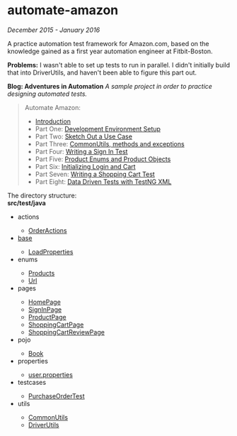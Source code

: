 # automate-amazon
<i>December 2015 - January 2016</i><br>
<p>A practice automation test framework for Amazon.com, based on the knowledge gained as a first year automation engineer at Fitbit-Boston.</p>
<p><b>Problems:</b> I wasn't able to set up tests to run in parallel. I didn't initially build that into DriverUtils, and haven't been able to figure this part out.</p>
<b>Blog: Adventures in Automation</b>
<i>A sample project in order to practice designing automated tests.&nbsp;</i><br />
<blockquote class="tr_bq">
Automate Amazon:<br />
<ul>
<li><a href="http://adventuresinautomation.blogspot.com/2015/12/next-week-automating-amazon-how-i-am.html" target="_blank">Introduction</a></li>
<li>Part One:&nbsp;<a href="http://adventuresinautomation.blogspot.com/2015/12/automate-amazon-development-environment.html" target="_blank">Development Environment Setup</a></li>
<li>Part Two:&nbsp;<a href="http://adventuresinautomation.blogspot.com/2015/12/automate-amazon-sketch-out-use-case.html" target="_blank">Sketch Out a Use Case</a></li>
<li>Part Three:&nbsp;<a href="http://adventuresinautomation.blogspot.com/2015/12/automate-amazon-commonutils-methods-and.html" target="_blank">CommonUtils, methods and exceptions</a></li>
<li>Part Four:&nbsp;<a href="http://adventuresinautomation.blogspot.com/2015/12/automate-amazon-writing-sign-in-test.html" target="_blank">Writing a Sign In Test</a></li>
<li>Part Five:&nbsp;<a href="http://adventuresinautomation.blogspot.com/2016/01/automate-amazon-productenums-and.html" target="_blank">Product Enums and Product Objects</a></li>
<li>Part Six:&nbsp;<a href="http://adventuresinautomation.blogspot.com/2016/01/automate-amazon-initializing-login-and.html" target="_blank">Initializing Login and Cart</a></li>
<li>Part Seven:&nbsp;<a href="http://adventuresinautomation.blogspot.com/2016/01/automate-amazon-writing-shopping-cart.html" target="_blank">Writing a Shopping Cart Test</a></li>
<li>Part Eight:&nbsp;<a href="http://adventuresinautomation.blogspot.com/2016/01/automate-amazon-sketch-of-possible-data.html" target="_blank">Data Driven Tests with TestNG XML</a></li>
</ul>
</blockquote>

The directory structure:
<br />
<b>src/test/java</b><br />
<ul>
<li>actions</li>
<ul>
<li><a href="https://github.com/tjmaher/automate-amazon/blob/master/automate-amazon/src/test/java/actions/OrderActions.java">OrderActions</a></li>
</ul>
<li><a href="https://github.com/tjmaher/automate-amazon/tree/master/automate-amazon/src/test/java/base">base</a></li>
<ul>
<li><a href="https://github.com/tjmaher/automate-amazon/blob/master/automate-amazon/src/test/java/base/LoadProperties.java">LoadProperties</a></li>
</ul>
<li>enums</li>
<ul>
<li><a href="https://github.com/tjmaher/automate-amazon/blob/master/automate-amazon/src/test/java/enums/Products.java">Products</a></li>
<li><a href="https://github.com/tjmaher/automate-amazon/blob/master/automate-amazon/src/test/java/enums/Url.java">Url</a></li>
</ul>
<li>pages</li>
<ul>
<li><a href="https://github.com/tjmaher/automate-amazon/blob/master/automate-amazon/src/test/java/pages/HomePage.java">HomePage</a></li>
<li><a href="https://github.com/tjmaher/automate-amazon/blob/master/automate-amazon/src/test/java/pages/SignInPage.java">SignInPage</a></li>
<li><a href="https://github.com/tjmaher/automate-amazon/blob/master/automate-amazon/src/test/java/pages/ProductPage.java">ProductPage</a></li>
<li><a href="https://github.com/tjmaher/automate-amazon/blob/master/automate-amazon/src/test/java/pages/ShoppingCartPage.java">ShoppingCartPage</a></li>
<li><a href="https://github.com/tjmaher/automate-amazon/blob/master/automate-amazon/src/test/java/pages/ShoppingCartReviewPage.java">ShoppingCartReviewPage</a></li>
</ul>
<li>pojo</li>
<ul>
<li><a href="https://github.com/tjmaher/automate-amazon/blob/master/automate-amazon/src/test/java/pojo/Book.java">Book</a></li>
</ul>
<li>properties</li>
<ul>
<li><a href="https://github.com/tjmaher/automate-amazon/blob/master/automate-amazon/src/test/java/properties/user.properties">user.properties</a></li>
</ul>
<li>testcases</li>
<ul>
<li><a href="https://github.com/tjmaher/automate-amazon/blob/master/automate-amazon/src/test/java/testcases/PurchaseOrderTest.java">PurchaseOrderTest</a></li>
</ul>
<li>utils</li>
<ul>
<li><a href="https://github.com/tjmaher/automate-amazon/blob/master/automate-amazon/src/test/java/utils/CommonUtils.java">CommonUtils</a></li>
<li><a href="https://github.com/tjmaher/automate-amazon/blob/master/automate-amazon/src/test/java/utils/DriverUtils.java">DriverUtils</a></li>
</ul>
</ul>

